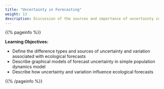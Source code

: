 ```yaml
---
title: "Uncertainty in Forecasting"
weight: 13
description: Discussion of the sources and importance of uncertainty in ecological forecasting
---
```


{{% pageinfo %}}

**Learning Objectives:**
* Define the difference types and sources of uncertainty and variation associated with ecological forecasts
* Describe graphical models of forecast uncertainty in simple population dynamics model
* Describe how uncertainty and variation influence ecological forecasts

{{% /pageinfo %}}
